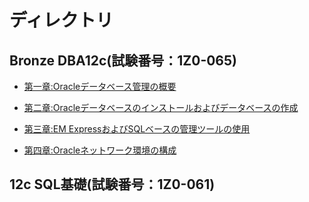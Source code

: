 # ディレクトリ

## Bronze DBA12c(試験番号：1Z0-065)

- [第一章:Oracleデータベース管理の概要](1Z0-065/Chapter01.md)

- [第二章:Oracleデータベースのインストールおよびデータベースの作成](1Z0-065/Chapter02.md)

- [第三章:EM ExpressおよびSQLベースの管理ツールの使用](1Z0-065/Chapter03.md)

- [第四章:Oracleネットワーク環境の構成](1Z0-065/Chapter04.md)


## 12c SQL基礎(試験番号：1Z0-061)
